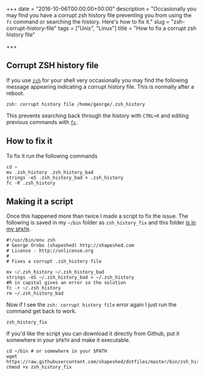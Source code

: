 +++
date = "2016-10-06T00:00:00+00:00"
description = "Occasionally you may find you have a corrupt zsh history file preventing you from using the `fc` command or searching the history. Here's how to fix it."
slug = "zsh-corrupt-history-file"
tags = ["Unix", "Linux"]
title = "How to fix a corrupt zsh history file"

+++

## Corrupt ZSH history file

If you use [`zsh`][1] for your shell very occasionally you may find the following message appearing indicating a corrupt history file. This is normally after a reboot.

    zsh: corrupt history file /home/george/.zsh_history

This prevents searching back through the history with `CTRL+R` and editing previous commands with [`fc`][2].

## How to fix it

To fix it run the following commands

    cd ~
    mv .zsh_history .zsh_history_bad
    strings -eS .zsh_history_bad > .zsh_history
    fc -R .zsh_history

## Making it a script

Once this happened more than twice I made a script to fix the issue. The following is saved in my `~/bin` folder as `zsh_history_fix` and this folder [is in my `$PATH`][3].

    #!/usr/bin/env zsh
    # George Ornbo (shapeshed) http://shapeshed.com
    # License - http://unlicense.org
    #
    # Fixes a corrupt .zsh_history file

    mv ~/.zsh_history ~/.zsh_history_bad
    strings -eS ~/.zsh_history_bad > ~/.zsh_history
    #R in capital gives an error so the solution
    fc -r ~/.zsh_history
    rm ~/.zsh_history_bad

Now if I see the `zsh: corrupt history file` error again I just run the command get back to work.

    zsh_history_fix

If you'd like the script you can download it directly from Github, put it somewhere in your `$PATH` and make it executable.

    cd ~/bin # or somewhere in your $PATH
    wget https://raw.githubusercontent.com/shapeshed/dotfiles/master/bin/zsh_history_fix
    chmod +x zsh_history_fix

[1]: http://www.zsh.org/
[2]: https://shapeshed.com/unix-fc/
[3]: https://shapeshed.com/using-custom-shell-scripts-on-osx-or-linux/
